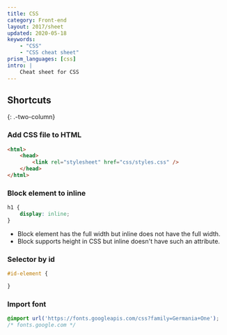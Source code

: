 ```yaml
---
title: CSS 
category: Front-end
layout: 2017/sheet
updated: 2020-05-18
keywords:
    - "CSS"
    - "CSS cheat sheet"
prism_languages: [css]
intro: |
    Cheat sheet for CSS
---
```


Shortcuts
---------
{: .-two-column}

### Add CSS file to HTML

```html
<html>
    <head>
        <link rel="stylesheet" href="css/styles.css" />
    </head>
</html>
```
### Block element to inline

```css
h1 {
    display: inline;
}
```
- Block element has the full width but inline does not have the full width. 
- Block supports height in CSS but inline doesn't have such an attribute.

### Selector by id

```css
#id-element {

}
```

### Import font

```css
@import url('https://fonts.googleapis.com/css?family=Germania+One');
/* fonts.google.com */
```
